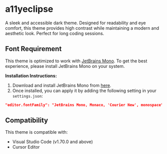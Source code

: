 # a11yeclipse

A sleek and accessible dark theme. Designed for readability and eye comfort, this theme provides high contrast while maintaining a modern and aesthetic look. Perfect for long coding sessions.

## Font Requirement

This theme is optimized to work with [JetBrains Mono](https://www.jetbrains.com/lp/mono/). To get the best experience, please install JetBrains Mono on your system.

**Installation Instructions:**

1. Download and install JetBrains Mono from [here](https://www.jetbrains.com/lp/mono/).
2. Once installed, you can apply it by adding the following setting in your `settings.json`:

```json
"editor.fontFamily": "JetBrains Mono, Monaco, 'Courier New', monospace"
```

## Compatibility

This theme is compatible with:

- Visual Studio Code (v1.70.0 and above)
- Cursor Editor
